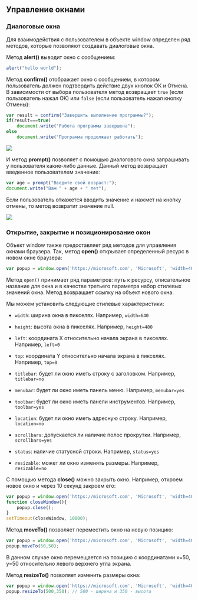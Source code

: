 ## Управление окнами

### Диалоговые окна

Для взаимодействия с пользователем в объекте window определен ряд методов, которые позволяют создавать диалоговые окна.

Метод **alert()** выводит окно с сообщением:

```js
alert("hello world");
```

Метод **confirm()** отображает окно с сообщением, в котором пользователь должен подтвердить действие двух кнопок OK и Отмена. 
В зависимости от выбора пользователя метод возвращает `true` (если пользователь нажал OK) или `false` 
 (если пользователь нажал кнопку Отмены):

```js
var result = confirm("Завершить выполнение программы?");
if(result===true)
	document.write("Работа программы завершена");
else
	document.write("Программа продолжает работать");
```

![](https://metanit.com/web/javascript/pics/confirm.png)

И метод **prompt()** позволяет с помощью диалогового окна запрашивать у пользователя какие-либо данные. Данный метод 
возвращает введенное пользователем значение:

```js
var age = prompt("Введите свой возраст:");
document.write("Вам " + age + " лет");
```

Если пользователь откажется вводить значение и нажмет на кнопку отмены, то метод возвратит значение null.

![](https://metanit.com/web/javascript/pics/prompt.png)

### Открытие, закрытие и позиционирование окон

Объект window также предоставляет ряд методов для управления окнами браузера. Так, метод **open()** открывает определенный ресурс 
в новом окне браузера:

```js
var popup = window.open('https://microsoft.com', 'Microsoft', 'width=400, height=400, resizable=yes');
```

Метод `open()` принимает ряд параметров: путь к ресурсу, описательное название для окна и в качестве третьего параметра набор стилевых значений окна. 
Метод возвращает ссылку на объект нового окна.

Мы можем установить следующие стилевые характеристики:

- `width`: ширина окна в пикселях. Например, `width=640`

- `height`: высота окна в пикселях. Например, `height=480`

- `left`: координата X относительно начала экрана в пикселях. Например, `left=0`

- `top`: координата Y относительно начала экрана в пикселях. Например, `top=0`

- `titlebar`: будет ли окно иметь строку с заголовком. Например, `titlebar=no`

- `menubar`: будет ли окно иметь панель меню. Например, `menubar=yes`

- `toolbar`: будет ли окно иметь панели инструментов. Например, `toolbar=yes`

- `location`: будет ли окно иметь адресную строку. Например, `location=no`

- `scrollbars`: допускается ли наличие полос прокрутки. Например, `scrollbars=yes`

- `status`: наличие статусной строки. Например, `status=yes`

- `resizable`: может ли окно изменять размеры. Например, `resizable=no`

С помощью метода **close()** можно закрыть окно. Например, откроем новое окно и через 10 секунд закроем его:

```js
var popup = window.open('https://microsoft.com', 'Microsoft', 'width=400, height=400, resizable=yes');
function closeWindow(){
	popup.close();
}
setTimeout(closeWindow, 10000);
```

Метод **moveTo()** позволяет переместить окно на новую позицию:

```js
var popup = window.open('https://microsoft.com', 'Microsoft', 'width=400, height=400, resizable=yes');
popup.moveTo(50,50);
```

В данном случае окно перемещается на позицию с координатами x=50, y=50 относительно левого верхнего угла экрана.

Метод **resizeTo()** позволяет изменить размеры окна:

```js
var popup = window.open('https://microsoft.com', 'Microsoft', 'width=400, height=400, resizable=yes');
popup.resizeTo(500,350); // 500 - ширина и 350 - высота
```

